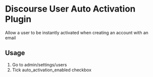 # Discourse User Auto Activation Plugin

Allow a user to be instantly activated when creating an account with an email

## Usage

1. Go to admin/settings/users
2. Tick auto_activation_enabled checkbox
